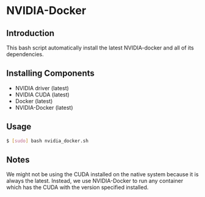 # NVIDIA-Docker

## Introduction

This bash script automatically install the latest NVIDIA-docker and all of its dependencies.

## Installing Components

* NVIDIA driver (latest)
* NVIDIA CUDA (latest)
* Docker (latest)
* NVIDIA-Docker (latest)

## Usage

```bash
$ [sudo] bash nvidia_docker.sh
```

## Notes

We might not be using the CUDA installed on the native system because it is always the latest. Instead, we use NVIDIA-Docker to run any container which has the CUDA with the version specified installed.